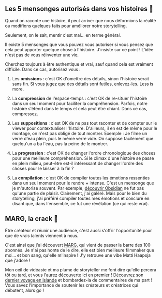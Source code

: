 ## Les 5 mensonges autorisés dans vos histoires 🤫


Quand on raconte une histoire, il peut arriver que nous déformions la réalité ou modifions quelques faits pour améliorer notre storytelling.

Seulement, on le sait, mentir c'est mal… en terme général.

Il existe 5 mensonges que vous pouvez vous autoriser si vous pensez que cela peut apporter quelque chose à l'histoire. J'insiste sur ce point ! L'idée n'est pas de vous réinventer une vie. 

Cherchez toujours à être authentique et vrai, sauf quand cela est vraiment difficile. Dans ce cas, autorisez vous :

1) Les **omissions** : c'est OK d'omettre des détails, sinon l'histoire serait sans fin. Si vous jugez que des détails sont futiles, enlevez-les. Less is more.

  
2) La **compression** de l'espace-temps : c'est OK de re-situer l'histoire dans un seul moment pour faciliter la compréhension. Parfois, notre histoire s'étend dans le temps et cela peut être chiant. Dans ce cas, compressez.

  
3) Les **suppositions** : c'est OK de ne pas tout raconter et de compter sur le viewer pour contextualiser l'histoire. D'ailleurs, il en est de même pour le montage, on n'est pas obligé de tout montrer. Exemple : Je filme un verre d'eau plein, puis le même verre vide. On suppose facilement que quelqu'un a bu l'eau, pas la peine de le montrer.

  
4) La **progression** : c'est OK de changer l'ordre chronologique des choses pour une meilleure compréhension. Si le climax d'une histoire se passe en plein milieu, peut-être est-il intéressant de changer l'ordre des choses pour le laisser à la fin ? 

  
5) La **compilation** : c'est OK de compiler toutes les émotions ressenties dans un seul moment pour le rendre + intense. C'est un mensonge que je m'autorise souvent. Par exemple, [découvrir Obsidian](https://94csj.r.ag.d.sendibm3.com/mk/cl/f/DNdlBTHmkhgrbmiCRMm-_tP7fT2TkS7AtM_XeCrLaBEqKmgBF-uPrjoZYW7cQuNkALXR_Xn2jFKg9FwGBKqaPO08LTeDSrLr-foF_MAGTxtEu2YrGILaI3xJWfbE0F5syt5PxU5qeDlh70QZEadDArmSBEtgYbLpN8avkhtuje90ZJIQH5Ju1vw1hmVrRdwktFKZkWSJszNNmK8ES6mcEsfzPIGr1whPfJEbMMXgbkSi8RP-5rIMNSQwZFmuOsfMOf_lwjk_zo__q_GGWP8JLbAxQ7JROQEvDS4 "Notion VS Obsidian") ne fut pas qu'une partie de plaisir. Clairement, j'ai galéré. Mais pour le bien du storytelling, j'ai préféré compiler toutes mes émotions et conclure en disant que, dans l'ensemble, ce fut une révélation (ce qui reste vrai).

## MARG, la crack 🎥


Être créateur et réunir une audience, c'est aussi s'offrir l'opportunité pour que de vrais talents viennent à nous. 

C'est ainsi que j'ai découvert [MARG](https://94csj.r.ag.d.sendibm3.com/mk/cl/f/R52okWavPGP6-ihGR3ZxlPhFJikS33QD9xl2H-f0Ei8KnynJvvpTKC-MjQAmqt5sx9osgFrmxzDcIV8IpobW-OMTDyOUK4oWZWCM2KwlGohyzPGWcZaungc3-KD_kw_4Jwwk2qJDlWJ1rbBM1-GWZ4vNBFHUIk8q1rFOETWghJ05KiPgQ_00XLn-V1I3FVNbtZ-l6viQqxkCat49MB1Xd1mB-Ka8x0seY-aJ_t2tUtLSuYcHnpNKeK0kMbC-LH1VSglq8jaSBNP6PFr1K4sUeD5uCf3o6KpHAZFnaGkaO1ZG0CXLe54BA32Tw45KiemHGmup05gtSco "La chaine de MARG"), qui vient de passer la barre des 100 abonnés. Je n'ai pas honte de le dire, elle est bien meilleure filmmaker que moi… et bon sang, qu'elle m'inspire ! J'y retrouve une vibe Matti Haapoja que j'adore !

Mon oeil de vidéaste et ma plume de storyteller me font dire qu'elle percera tôt ou tard, et vous l'aurez découverte ici en premier ! [Découvrez son dernier voyage en Islande](https://94csj.r.ag.d.sendibm3.com/mk/cl/f/qHRYcYrDdo2L_b9Ys6SXQvBgbx6RylV9tCJW0cQRAIrRuWTlcexfXzvzhMjx0q2iZ_OGBsSan-97vueOu9xpbDkQIylrgUOzULeVqe9g4OQx53IVpJdFf1wGS0xBF2GlsW4-S5XRsE7F9K-2JLTWtCXyKRfNqbH4vGft8l4Z2uY0N3dkXwTVzJVMqpocMueis6udIsJpgttxHUETin9SP4ZL9b955Y7-m9-V1w3ztBsmH4_F1wGGU_bQPG1vRQd92-BHTJ9PjTaQdIk9quqfag5pIoRU47jEHdM "VLOG ISLANDE") et bombardez-la de commentaires de ma part ! Vous savez l'importance de soutenir les créateurs et créatrices qui débutent, alors go !